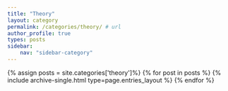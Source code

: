 ```yaml
---
title: "Theory"
layout: category
permalink: /categories/theory/ # url
author_profile: true
types: posts
sidebar:
    nav: "sidebar-category"
---
```


{% assign posts = site.categories['theory']%}
{% for post in posts %}
  {% include archive-single.html type=page.entries_layout %}
{% endfor %}